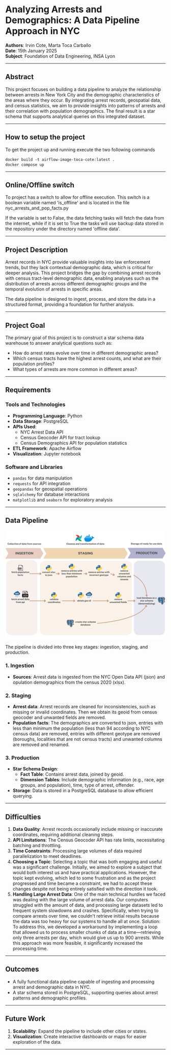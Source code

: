# Analyzing Arrests and Demographics: A Data Pipeline Approach in NYC

**Authors**: Irvin Cote, Marta Toca Carballo  
**Date**: 15th January 2025  
**Subject**: Foundation of Data Engineering, INSA Lyon

---

## Abstract

This project focuses on building a data pipeline to analyze the relationship between arrests in New York City and the demographic characteristics of the areas where they occur. By integrating arrest records, geospatial data, and census statistics, we aim to provide insights into patterns of arrests and their correlation with population demographics. The final result is a star schema that supports analytical queries on this integrated dataset.

---

## How to setup the project

To get the project up and running execute the two following commands

```
docker build -t airflow-image-toca-cote:latest .
docker compose up

```

---

## Online/Offline switch

To project has a switch to allow for offline execution.
This switch is a boolean variable named 'is_offline' and is located in the file nyc_arrests_and_pop_facts.py

If the variable is set to False, the data fetching tasks will fetch the data from the internet, while if it is set to True the tasks will use backup data stored in the repository under the directory named 'offline data'.

---

## Project Description

Arrest records in NYC provide valuable insights into law enforcement trends, but they lack contextual demographic data, which is critical for deeper analysis. This project bridges the gap by combining arrest records with census tract-level demographic data, enabling analyses such as the distribution of arrests across different demographic groups and the temporal evolution of arrests in specific areas.

The data pipeline is designed to ingest, process, and store the data in a structured format, providing a foundation for further analysis.

---

## Project Goal

The primary goal of this project is to construct a star schema data warehouse to answer analytical questions such as:

- How do arrest rates evolve over time in different demographic areas?  
- Which census tracts have the highest arrest counts, and what are their population profiles?
- What types of arrests are more common in different areas?

---

## Requirements

### Tools and Technologies

- **Programming Language**: Python  
- **Data Storage**: PostgreSQL  
- **APIs Used**:
  - NYC Arrest Data API
  - Census Geocoder API for tract lookup
  - Census Demographics API for population statistics  
- **ETL Framework**: Apache Airflow
- **Visualization**: Jupyter notebook

### Software and Libraries

- `pandas` for data manipulation  
- `requests` for API integration  
- `geopandas` for geospatial operations  
- `sqlalchemy` for database interactions  
- `matplotlib` and `seaborn` for exploratory analysis  

---

## Data Pipeline

![Data pipeline image](./images/dataeng_pipeline.png)

The pipeline is divided into three key stages: ingestion, staging, and production.

### 1. Ingestion

- **Sources**: Arrest data is ingested from the NYC Open Data API (json) and opulation demographics from the census 2020 (xlsx).

### 2. Staging

- **Arrest data**: Arrest records are cleaned for inconsistencies, such as missing or invalid coordinates. Then we obtain its geoid from census geocoder and unwanted fields are removed.  
- **Population facts**: The demographics are converted to json, entries with less than minimum the population (less than 94 according to NYC census data) are removed, entries with different geotype are removed (boroughs, localities that are not census tracts) and unwanted columns are removed and renamed. 

### 3. Production

- **Star Schema Design**:  
  - **Fact Table**: Contains arrest data, joined by geoid.  
  - **Dimension Tables**: Include demographic information (e.g., race, age groups, and population), time, type of arrest, offender.  
- **Storage**: Data is stored in a PostgreSQL database to allow efficient querying.  

---

## Difficulties

1. **Data Quality**: Arrest records occasionally include missing or inaccurate coordinates, requiring additional cleaning steps.  
2. **API Limitations**: The Census Geocoder API has rate limits, necessitating batching and throttling. 
3. **Time Constraints**: Processing large volumes of data required parallelization to meet deadlines.
4. **Choosing a Topic**: Selecting a topic that was both engaging and useful was a significant challenge. Initially, we aimed to explore a subject that would both interest us and have practical applications. However, the topic kept evolving, which led to some frustration and as the project progressed and time became a constraint, we had to accept these changes despite not being entirely satisfied with the direction it took.
5. **Handling Large Arrest Data**: One of the main technical hurdles we faced was dealing with the large volume of arrest data. Our computers struggled with the amount of data, and processing large datasets led to frequent system slowdowns and crashes. Specifically, when trying to compare arrests over time, we couldn't retrieve initial results because the data was too heavy for our systems to handle all at once. Solution: To address this, we developed a workaround by implementing a loop that allowed us to process smaller chunks of data at a time—retrieving only three arrests per day, which would give us up to 900 arrests. While this approach was more feasible, it significantly increased the processing time.

---

## Outcomes

- A fully functional data pipeline capable of ingesting and processing arrest and demographic data in NYC.  
- A star schema stored in PostgreSQL, supporting queries about arrest patterns and demographic profiles. 

---

## Future Work

1. **Scalability**: Expand the pipeline to include other cities or states.  
2. **Visualization**: Create interactive dashboards or maps for easier exploration of the data. 

---
